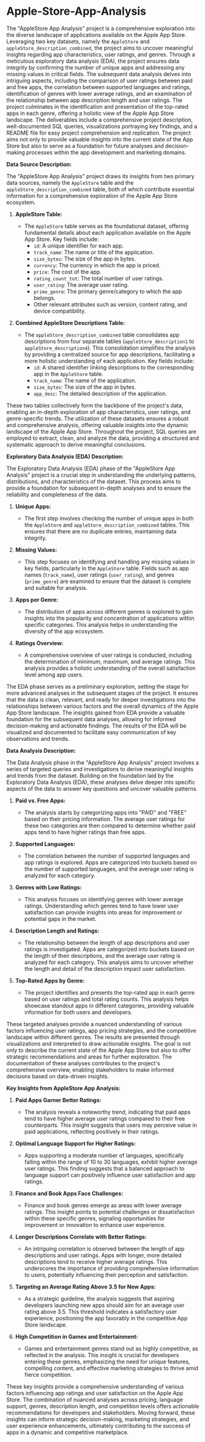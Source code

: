 # Apple-Store-App-Analysis

The "AppleStore App Analysis" project is a comprehensive exploration into the diverse landscape of applications available on the Apple App Store. Leveraging two key datasets, namely the `AppleStore` and `appleStore_description_combined`, the project aims to uncover meaningful insights regarding app characteristics, user ratings, and genres. Through a meticulous exploratory data analysis (EDA), the project ensures data integrity by confirming the number of unique apps and addressing any missing values in critical fields. The subsequent data analysis delves into intriguing aspects, including the comparison of user ratings between paid and free apps, the correlation between supported languages and ratings, identification of genres with lower average ratings, and an examination of the relationship between app description length and user ratings. The project culminates in the identification and presentation of the top-rated apps in each genre, offering a holistic view of the Apple App Store landscape. The deliverables include a comprehensive project description, well-documented SQL queries, visualizations portraying key findings, and a README file for easy project comprehension and replication. The project aims not only to provide valuable insights into the current state of the App Store but also to serve as a foundation for future analyses and decision-making processes within the app development and marketing domains.

**Data Source Description:**

The "AppleStore App Analysis" project draws its insights from two primary data sources, namely the `AppleStore` table and the `appleStore_description_combined` table, both of which contribute essential information for a comprehensive exploration of the Apple App Store ecosystem.

1. **AppleStore Table:**
   - The `AppleStore` table serves as the foundational dataset, offering fundamental details about each application available on the Apple App Store. Key fields include:
     - `id`: A unique identifier for each app.
     - `track_name`: The name or title of the application.
     - `size_bytes`: The size of the app in bytes.
     - `currency`: The currency in which the app is priced.
     - `price`: The cost of the app.
     - `rating_count_tot`: The total number of user ratings.
     - `user_rating`: The average user rating.
     - `prime_genre`: The primary genre/category to which the app belongs.
     - Other relevant attributes such as version, content rating, and device compatibility.

2. **Combined AppleStore Descriptions Table:**
   - The `appleStore_description_combined` table consolidates app descriptions from four separate tables (`appleStore_description1` to `appleStore_description4`). This consolidation simplifies the analysis by providing a centralized source for app descriptions, facilitating a more holistic understanding of each application. Key fields include:
     - `id`: A shared identifier linking descriptions to the corresponding app in the `AppleStore` table.
     - `track_name`: The name of the application.
     - `size_bytes`: The size of the app in bytes.
     - `app_desc`: The detailed description of the application.

These two tables collectively form the backbone of the project's data, enabling an in-depth exploration of app characteristics, user ratings, and genre-specific trends. The utilization of these datasets ensures a robust and comprehensive analysis, offering valuable insights into the dynamic landscape of the Apple App Store. Throughout the project, SQL queries are employed to extract, clean, and analyze the data, providing a structured and systematic approach to derive meaningful conclusions.

**Exploratory Data Analysis (EDA) Description:**

The Exploratory Data Analysis (EDA) phase of the "AppleStore App Analysis" project is a crucial step in understanding the underlying patterns, distributions, and characteristics of the dataset. This process aims to provide a foundation for subsequent in-depth analyses and to ensure the reliability and completeness of the data.

1. **Unique Apps:**
   - The first step involves checking the number of unique apps in both the `AppleStore` and `appleStore_description_combined` tables. This ensures that there are no duplicate entries, maintaining data integrity.

2. **Missing Values:**
   - This step focuses on identifying and handling any missing values in key fields, particularly in the `AppleStore` table. Fields such as app names (`track_name`), user ratings (`user_rating`), and genres (`prime_genre`) are examined to ensure that the dataset is complete and suitable for analysis.

3. **Apps per Genre:**
   - The distribution of apps across different genres is explored to gain insights into the popularity and concentration of applications within specific categories. This analysis helps in understanding the diversity of the app ecosystem.

4. **Ratings Overview:**
   - A comprehensive overview of user ratings is conducted, including the determination of minimum, maximum, and average ratings. This analysis provides a holistic understanding of the overall satisfaction level among app users.

The EDA phase serves as a preliminary exploration, setting the stage for more advanced analyses in the subsequent stages of the project. It ensures that the data is clean, relevant, and ready for deeper investigations into the relationships between various factors and the overall dynamics of the Apple App Store landscape. The insights gained from EDA provide a valuable foundation for the subsequent data analyses, allowing for informed decision-making and actionable findings. The results of the EDA will be visualized and documented to facilitate easy communication of key observations and trends.                                                                                       

**Data Analysis Description:**

The Data Analysis phase in the "AppleStore App Analysis" project involves a series of targeted queries and investigations to derive meaningful insights and trends from the dataset. Building on the foundation laid by the Exploratory Data Analysis (EDA), these analyses delve deeper into specific aspects of the data to answer key questions and uncover valuable patterns.

1. **Paid vs. Free Apps:**
   - The analysis starts by categorizing apps into "PAID" and "FREE" based on their pricing information. The average user ratings for these two categories are then compared to determine whether paid apps tend to have higher ratings than free apps.

2. **Supported Languages:**
   - The correlation between the number of supported languages and app ratings is explored. Apps are categorized into buckets based on the number of supported languages, and the average user rating is analyzed for each category.

3. **Genres with Low Ratings:**
   - This analysis focuses on identifying genres with lower average ratings. Understanding which genres tend to have lower user satisfaction can provide insights into areas for improvement or potential gaps in the market.

4. **Description Length and Ratings:**
   - The relationship between the length of app descriptions and user ratings is investigated. Apps are categorized into buckets based on the length of their descriptions, and the average user rating is analyzed for each category. This analysis aims to uncover whether the length and detail of the description impact user satisfaction.

5. **Top-Rated Apps by Genre:**
   - The project identifies and presents the top-rated app in each genre based on user ratings and total rating counts. This analysis helps showcase standout apps in different categories, providing valuable information for both users and developers.

These targeted analyses provide a nuanced understanding of various factors influencing user ratings, app pricing strategies, and the competitive landscape within different genres. The results are presented through visualizations and interpreted to draw actionable insights. The goal is not only to describe the current state of the Apple App Store but also to offer strategic recommendations and areas for further exploration. The documentation of these analyses contributes to the project's comprehensive overview, enabling stakeholders to make informed decisions based on data-driven insights.

**Key Insights from AppleStore App Analysis:**

1. **Paid Apps Garner Better Ratings:**
   - The analysis reveals a noteworthy trend, indicating that paid apps tend to have higher average user ratings compared to their free counterparts. This insight suggests that users may perceive value in paid applications, reflecting positively in their ratings.

2. **Optimal Language Support for Higher Ratings:**
   - Apps supporting a moderate number of languages, specifically falling within the range of 10 to 30 languages, exhibit higher average user ratings. This finding suggests that a balanced approach to language support can positively influence user satisfaction and app ratings.

3. **Finance and Book Apps Face Challenges:**
   - Finance and book genres emerge as areas with lower average ratings. This insight points to potential challenges or dissatisfaction within these specific genres, signaling opportunities for improvement or innovation to enhance user experience.

4. **Longer Descriptions Correlate with Better Ratings:**
   - An intriguing correlation is observed between the length of app descriptions and user ratings. Apps with longer, more detailed descriptions tend to receive higher average ratings. This underscores the importance of providing comprehensive information to users, potentially influencing their perception and satisfaction.

5. **Targeting an Average Rating Above 3.5 for New Apps:**
   - As a strategic guideline, the analysis suggests that aspiring developers launching new apps should aim for an average user rating above 3.5. This threshold indicates a satisfactory user experience, positioning the app favorably in the competitive App Store landscape.

6. **High Competition in Games and Entertainment:**
   - Games and entertainment genres stand out as highly competitive, as reflected in the analysis. This insight is crucial for developers entering these genres, emphasizing the need for unique features, compelling content, and effective marketing strategies to thrive amid fierce competition.

These key insights provide a comprehensive understanding of various factors influencing app ratings and user satisfaction on the Apple App Store. The combination of nuanced analyses across pricing, language support, genres, description length, and competition levels offers actionable recommendations for developers and stakeholders. Moving forward, these insights can inform strategic decision-making, marketing strategies, and user experience enhancements, ultimately contributing to the success of apps in a dynamic and competitive marketplace.
